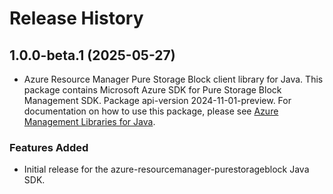 # Release History

## 1.0.0-beta.1 (2025-05-27)

- Azure Resource Manager Pure Storage Block client library for Java. This package contains Microsoft Azure SDK for Pure Storage Block Management SDK.  Package api-version 2024-11-01-preview. For documentation on how to use this package, please see [Azure Management Libraries for Java](https://aka.ms/azsdk/java/mgmt).
### Features Added

- Initial release for the azure-resourcemanager-purestorageblock Java SDK.

